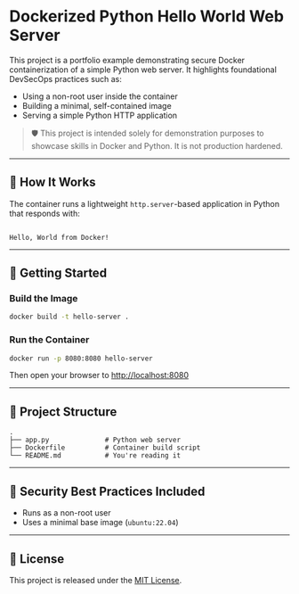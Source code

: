 # Dockerized Python Hello World Web Server

This project is a portfolio example demonstrating secure Docker containerization of a simple Python web server. It highlights foundational DevSecOps practices such as:

- Using a non-root user inside the container
- Building a minimal, self-contained image
- Serving a simple Python HTTP application

> 🛡️ This project is intended solely for demonstration purposes to showcase skills in Docker and Python. It is not production hardened.

---

## 🔧 How It Works

The container runs a lightweight `http.server`-based application in Python that responds with:

```

Hello, World from Docker!

````

---

## 🚀 Getting Started

### Build the Image

```bash
docker build -t hello-server .
````

### Run the Container

```bash
docker run -p 8080:8080 hello-server
```

Then open your browser to [http://localhost:8080](http://localhost:8080)

---

## 🧱 Project Structure

```
.
├── app.py              # Python web server
├── Dockerfile          # Container build script
└── README.md           # You're reading it
```

---

## 🔐 Security Best Practices Included

* Runs as a non-root user
* Uses a minimal base image (`ubuntu:22.04`)

---

## 📜 License

This project is released under the [MIT License](LICENSE).